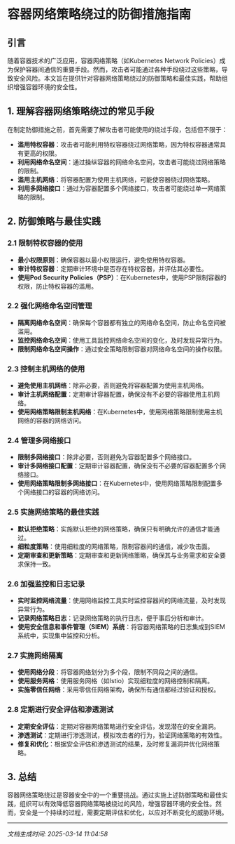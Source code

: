 # 容器网络策略绕过的防御措施指南

## 引言

随着容器技术的广泛应用，容器网络策略（如Kubernetes Network Policies）成为保护容器间通信的重要手段。然而，攻击者可能通过各种手段绕过这些策略，导致安全风险。本文旨在提供针对容器网络策略绕过的防御策略和最佳实践，帮助组织增强容器环境的安全性。

## 1. 理解容器网络策略绕过的常见手段

在制定防御措施之前，首先需要了解攻击者可能使用的绕过手段，包括但不限于：

- **滥用特权容器**：攻击者可能利用特权容器绕过网络策略，因为特权容器通常具有更高的权限。
- **利用网络命名空间**：通过操纵容器的网络命名空间，攻击者可能绕过网络策略的限制。
- **滥用主机网络**：将容器配置为使用主机网络，可能使容器绕过网络策略。
- **利用多网络接口**：通过为容器配置多个网络接口，攻击者可能绕过单一网络策略的限制。

## 2. 防御策略与最佳实践

### 2.1 限制特权容器的使用

- **最小权限原则**：确保容器以最小权限运行，避免使用特权容器。
- **审计特权容器**：定期审计环境中是否存在特权容器，并评估其必要性。
- **使用Pod Security Policies（PSP）**：在Kubernetes中，使用PSP限制容器的权限，防止特权容器的滥用。

### 2.2 强化网络命名空间管理

- **隔离网络命名空间**：确保每个容器都有独立的网络命名空间，防止命名空间被滥用。
- **监控网络命名空间**：使用工具监控网络命名空间的变化，及时发现异常行为。
- **限制网络命名空间操作**：通过安全策略限制容器对网络命名空间的操作权限。

### 2.3 控制主机网络的使用

- **避免使用主机网络**：除非必要，否则避免将容器配置为使用主机网络。
- **审计主机网络配置**：定期审计容器配置，确保没有不必要的容器使用主机网络。
- **使用网络策略限制主机网络**：在Kubernetes中，使用网络策略限制使用主机网络的容器的网络访问。

### 2.4 管理多网络接口

- **限制多网络接口**：除非必要，否则避免为容器配置多个网络接口。
- **审计多网络接口配置**：定期审计容器配置，确保没有不必要的容器配置多个网络接口。
- **使用网络策略限制多网络接口**：在Kubernetes中，使用网络策略限制配置多个网络接口的容器的网络访问。

### 2.5 实施网络策略的最佳实践

- **默认拒绝策略**：实施默认拒绝的网络策略，确保只有明确允许的通信才能通过。
- **细粒度策略**：使用细粒度的网络策略，限制容器间的通信，减少攻击面。
- **定期审查和更新策略**：定期审查和更新网络策略，确保其与业务需求和安全要求保持一致。

### 2.6 加强监控和日志记录

- **实时监控网络流量**：使用网络监控工具实时监控容器间的网络流量，及时发现异常行为。
- **记录网络策略日志**：记录网络策略的执行日志，便于事后分析和审计。
- **使用安全信息和事件管理（SIEM）系统**：将容器网络策略的日志集成到SIEM系统中，实现集中监控和分析。

### 2.7 实施网络隔离

- **使用网络分段**：将容器网络划分为多个段，限制不同段之间的通信。
- **使用服务网格**：使用服务网格（如Istio）实现细粒度的网络控制和隔离。
- **实施零信任网络**：采用零信任网络架构，确保所有通信都经过验证和授权。

### 2.8 定期进行安全评估和渗透测试

- **定期安全评估**：定期对容器网络策略进行安全评估，发现潜在的安全漏洞。
- **渗透测试**：定期进行渗透测试，模拟攻击者的行为，验证网络策略的有效性。
- **修复和优化**：根据安全评估和渗透测试的结果，及时修复漏洞并优化网络策略。

## 3. 总结

容器网络策略绕过是容器安全中的一个重要挑战。通过实施上述防御策略和最佳实践，组织可以有效降低容器网络策略被绕过的风险，增强容器环境的安全性。然而，安全是一个持续的过程，需要定期评估和优化，以应对不断变化的威胁环境。

---

*文档生成时间: 2025-03-14 11:04:58*

